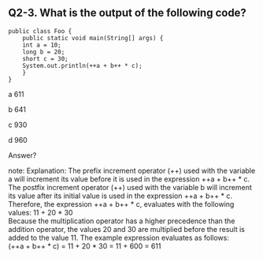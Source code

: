 ##  Q2-3. What is the output of the following code?

    public class Foo {
        public static void main(String[] args) {
        int a = 10;
        long b = 20;
        short c = 30;
        System.out.println(++a + b++ * c);
        }
    }

<p class="fragment highlight-green" data-fragment-index="2">a 611</p>
<p>b 641</p>
<p>c 930</p>
<p>d 960</p>

<p class="fragment roll-in" data-fragment-index="1">Answer?</p>


note:
    Explanation: The prefix increment operator (++) used with the variable a will increment
    its value before it is used in the expression ++a + b++ * c. The postfix increment
    operator (++) used with the variable b will increment its value after its initial value is
    used in the expression ++a + b++ * c.<br/>
    Therefore, the expression ++a + b++ * c, evaluates with the following values:
    11 + 20 * 30<br/>
    Because the multiplication operator has a higher precedence than the addition operator,
    the values 20 and 30 are multiplied before the result is added to the value 11.
    The example expression evaluates as follows:<br/>
    (++a + b++ * c)
    = 11 + 20 * 30
    = 11 + 600
    = 611
